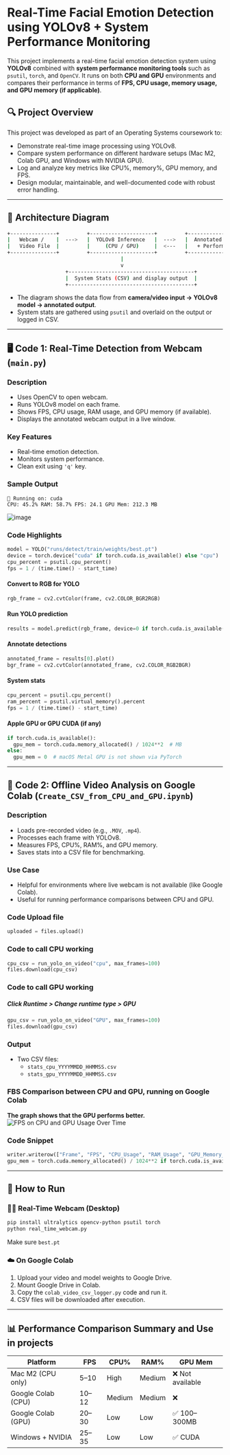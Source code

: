 # Real-Time Facial Emotion Detection using YOLOv8 + System Performance Monitoring

This project implements a real-time facial emotion detection system using **YOLOv8** combined with **system performance monitoring tools** such as `psutil`, `torch`, and `OpenCV`. It runs on both **CPU and GPU** environments and compares their performance in terms of **FPS, CPU usage, memory usage, and GPU memory (if applicable)**.

## 🔍 Project Overview

This project was developed as part of an Operating Systems coursework to:
- Demonstrate real-time image processing using YOLOv8.
- Compare system performance on different hardware setups (Mac M2, Colab GPU, and Windows with NVIDIA GPU).
- Log and analyze key metrics like CPU%, memory%, GPU memory, and FPS.
- Design modular, maintainable, and well-documented code with robust error handling.

---

## 🧠 Architecture Diagram
```bash
+---------------+         +---------------------+         +------------------+
|   Webcam /    |  --->   |  YOLOv8 Inference   |  --->   |  Annotated Frame |
|   Video File  |         |     (CPU / GPU)     |  <---   |   + Performance  |
+---------------+         +---------------------+         +------------------+
                                     |
                                     v
                   +-----------------------------------------+
                   |  System Stats (CSV) and display output  |
                   +-----------------------------------------+
```
- The diagram shows the data flow from **camera/video input → YOLOv8 model → annotated output**.
- System stats are gathered using `psutil` and overlaid on the output or logged in CSV.

---

## 🖥️ Code 1: Real-Time Detection from Webcam (`main.py`)

### Description
- Uses OpenCV to open webcam.
- Runs YOLOv8 model on each frame.
- Shows FPS, CPU usage, RAM usage, and GPU memory (if available).
- Displays the annotated webcam output in a live window.

### Key Features
- Real-time emotion detection.
- Monitors system performance.
- Clean exit using `'q'` key.

### Sample Output

```
🔧 Running on: cuda
CPU: 45.2% RAM: 58.7% FPS: 24.1 GPU Mem: 212.3 MB
```
![image](https://github.com/user-attachments/assets/8b4835b5-d929-40e8-8349-872bd1fcbf11)

### Code Highlights

```python
model = YOLO("runs/detect/train/weights/best.pt")
device = torch.device("cuda" if torch.cuda.is_available() else "cpu")
cpu_percent = psutil.cpu_percent()
fps = 1 / (time.time() - start_time)
```
#### Convert to RGB for YOLO
```python
rgb_frame = cv2.cvtColor(frame, cv2.COLOR_BGR2RGB)
```

#### Run YOLO prediction
```python
results = model.predict(rgb_frame, device=0 if torch.cuda.is_available() else "cpu", verbose=False)
```

#### Annotate detections
```python
annotated_frame = results[0].plot()
bgr_frame = cv2.cvtColor(annotated_frame, cv2.COLOR_RGB2BGR)
```

#### System stats
```python
cpu_percent = psutil.cpu_percent()
ram_percent = psutil.virtual_memory().percent
fps = 1 / (time.time() - start_time)
```

#### Apple GPU or GPU CUDA (if any)
```python
if torch.cuda.is_available():
  gpu_mem = torch.cuda.memory_allocated() / 1024**2  # MB
else:
  gpu_mem = 0  # macOS Metal GPU is not shown via PyTorch
```
---

## 🧪 Code 2: Offline Video Analysis on Google Colab (`Create_CSV_from_CPU_and_GPU.ipynb`)

### Description
- Loads pre-recorded video (e.g., `.MOV`, `.mp4`).
- Processes each frame with YOLOv8.
- Measures FPS, CPU%, RAM%, and GPU memory.
- Saves stats into a CSV file for benchmarking.

### Use Case
- Helpful for environments where live webcam is not available (like Google Colab).
- Useful for running performance comparisons between CPU and GPU.

### Code Upload file
```python
uploaded = files.upload()
```

### Code to call CPU working
```python
cpu_csv = run_yolo_on_video("cpu", max_frames=100)
files.download(cpu_csv)
```

### Code to call GPU working
##### Click Runtime > Change runtime type > GPU
```python
gpu_csv = run_yolo_on_video("GPU", max_frames=100)
files.download(gpu_csv)
```

### Output
- Two CSV files:
  - `stats_cpu_YYYYMMDD_HHMMSS.csv`
  - `stats_gpu_YYYYMMDD_HHMMSS.csv`

### FBS Comparison between CPU and GPU, running on Google Colab
**The graph shows that the GPU performs better.**
![FPS on CPU and GPU Usage Over Time](https://github.com/user-attachments/assets/455e0893-9cb6-4245-8f3b-826179fa3de4)

### Code Snippet

```python
writer.writerow(["Frame", "FPS", "CPU_Usage", "RAM_Usage", "GPU_Memory_MB"])
gpu_mem = torch.cuda.memory_allocated() / 1024**2 if torch.cuda.is_available() else 0
```

---

## 🚀 How to Run

### 🧑‍💻 Real-Time Webcam (Desktop)

```bash
pip install ultralytics opencv-python psutil torch
python real_time_webcam.py
```

Make sure `best.pt`

### ☁️ On Google Colab

1. Upload your video and model weights to Google Drive.
2. Mount Google Drive in Colab.
3. Copy the `colab_video_csv_logger.py` code and run it.
4. CSV files will be downloaded after execution.

---

## 📊 Performance Comparison Summary and Use in projects

| Platform           | FPS   | CPU%   | RAM%   | GPU Mem |
|-------------------|-------|--------|--------|----------|
| Mac M2 (CPU only) | 5–10  | High   | Medium | ❌ Not available |
| Google Colab (CPU)| 10–12 | Medium | Medium | ❌ |
| Google Colab (GPU)| 20–30 | Low    | Low    | ✅ 100–300MB |
| Windows + NVIDIA  | 25–35 | Low    | Low    | ✅ CUDA |



